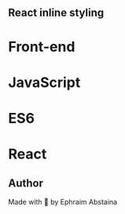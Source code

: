## React inline styling
#  Front-end
#  JavaScript
#  ES6
#  React 

## Author 

Made with 🤍 by Ephraim Abstaina

